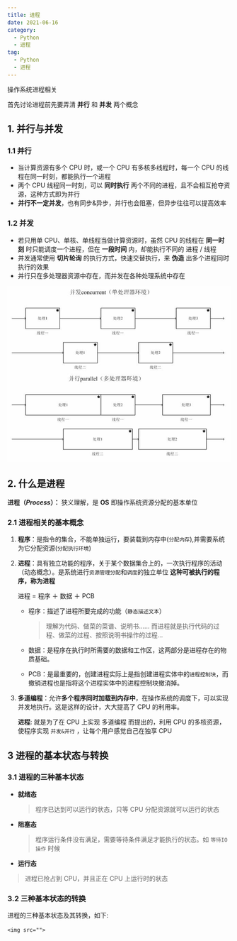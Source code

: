 ```yaml
---
title: 进程
date: 2021-06-16
category:
  - Python
  - 进程
tag:
  - Python
  - 进程
---
```


操作系统进程相关

<!-- more -->

首先讨论进程前先要弄清 **并行** 和 **并发** 两个概念

## 1. 并行与并发

### 1.1 并行

- 当计算资源有多个 CPU 时，或一个 CPU 有多核多线程时，每一个 CPU 的线程在同一时刻，都能执行一个进程
- 两个 CPU 线程同一时刻，可以 **同时执行** 两个不同的进程，且不会相互抢夺资源，这种方式即为并行
- **并行不一定并发**，也有同步&异步，并行也会阻塞，但异步往往可以提高效率

### 1.2 并发

- 若只用单 CPU、单核、单线程当做计算资源时，虽然 CPU 的线程在 **同一时刻** 时只能调度一个进程，但在 **一段时间** 内，却能执行不同的 进程 / 线程
- 并发通常使用 **切片轮询** 的执行方式，快速交替执行，来 **伪造** 出多个进程同时执行的效果
- 并行只在多处理器资源中存在，而并发在各种处理系统中存在

<img src="./img/CPU并发和并行.png" />

## 2. 什么是进程

**进程（*Process*）：** 狭义理解，是 **OS** 即操作系统资源分配的<Font type="success">基本单位</Font>

### 2.1 进程相关的基本概念

1. **程序**：是指令的集合，不能单独运行，要装载到内存中(`分配内存`),并需要系统为它分配资源(`分配执行环境`)

2. **进程**：具有独立功能的程序，关于某个数据集合上的，一次执行程序的活动（动态概念）。是系统进行`资源管理分配`和`调度`的独立单位 **这种可被执行的程序，称为进程**

   <Font type="orange" fsize="l">进程</Font> = <Badge type="info">程序</Badge> ＋ <Badge type="error">数据</Badge> ＋ <Badge type="queen">PCB</Badge>

   - <Badge type="info">程序</Badge>：描述了进程所要完成的功能（`静态描述文本`）

     > 理解为代码、做菜的菜谱、说明书...... 而进程就是执行代码的过程、做菜的过程、按照说明书操作的过程...

   - <Badge type="error">数据</Badge>：是程序在执行时所需要的数据和工作区，这两部分是进程存在的物质基础。

   - <Badge type="queen">PCB</Badge>：是最重要的，创建进程实际上是指创建进程实体中的`进程控制块`，而撤销进程也是指将这个进程实体中的进程控制块撤消掉。

3. **多道编程**：允许**多个程序同时加载到内存中**，在操作系统的调度下，可以实现并发地执行。这是这样的设计，大大提高了 CPU 的利用率。

   <Alert type="info">**进程**: 就是为了在 CPU 上实现 多道编程 而提出的，利用 CPU 的多核资源，使程序实现 `并发&并行` ，让每个用户感觉自己在独享 CPU</Alert>

## 3 进程的基本状态与转换

### 3.1 进程的三种基本状态

- **就绪态**

  > 程序已达到可以运行的状态，只等 CPU 分配资源就可以运行的状态

- **阻塞态**

  > 程序运行条件没有满足，需要等待条件满足才能执行的状态。如 `等待IO操作` 时候

- **运行态**

> 进程已抢占到 CPU，并且正在 CPU 上运行时的状态

### 3.2 三种基本状态的转换

进程的三种基本状态及其转换，如下:

`<img src="">`
